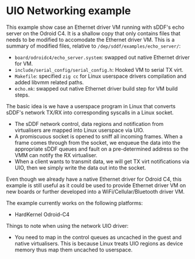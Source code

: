<!--
     Copyright 2024, UNSW
     SPDX-License-Identifier: CC-BY-SA-4.0
-->

# UIO Networking example

This example show case an Ethernet driver VM running with sDDF's echo server on the Odroid C4. It is a shallow copy that only contains files that needs to be modified to accomodate the Ethernet driver VM. This is a summary of modified files, relative to `/dep/sddf/examples/echo_server/`:
- `board/odroidc4/echo_server.system`: swapped out native Ethernet driver for VM.
- `include/serial_config/serial_config.h`: Hooked VM to serial TX virt.
- `Makefile`: specified `zig cc` for Linux userspace drivers compilation and added libvmm related paths.
- `echo.mk`: swapped out native Ethernet driver build step for VM build steps.

The basic idea is we have a userspace program in Linux that converts sDDF's network TX/RX into corresponding syscalls in a Linux socket.
- The sDDF network control, data regions and notification from virtualisers are mapped into Linux userspace via UIO.
- A promiscuous socket is opened to sniff all incoming frames. When a frame comes through from the socket, we enqueue the data into the appropriate sDDF queues and fault on a pre-determined address so the VMM can notify the RX virtualiser.
- When a client wants to transmit data, we will get TX virt notifications via UIO, then we simply write the data out into the socket.

Even though we already have a native Ethernet driver for Odroid C4, this example is still useful as it could be used to provide Ethernet driver VM on new boards or further developed into a WiFi/Cellular/Bluetooth driver VM.

The example currently works on the following platforms:
* HardKernel Odroid-C4

Things to note when using the network UIO driver:
- You need to map in the control queues as uncached in the guest and native virtualisers. This is because Linux treats UIO regions as device memory thus map them uncached to userspace.